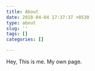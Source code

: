```yaml
---
title: About
date: 2018-04-04 17:37:37 +0530
type: about
slug: ''
tags: []
categories: []

---
```

Hey, This is me.
My own page.
